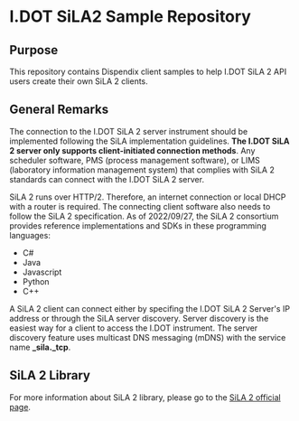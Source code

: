 # I.DOT SiLA2 Sample Repository

## Purpose

This repository contains Dispendix client samples to help I.DOT SiLA 2 API users create their own SiLA 2 clients.

## General Remarks

The connection to the I.DOT SiLA 2 server instrument should be implemented following the SiLA implementation guidelines. **The I.DOT SiLA 2 server only supports client-initiated connection methods**.
Any scheduler software, PMS (process management software), or LIMS (laboratory information management system) that complies with SiLA 2 standards can connect with the I.DOT SiLA 2 server.

SiLA 2 runs over HTTP/2. Therefore, an internet connection or local DHCP with a router is required. The connecting client software also needs to follow the SiLA 2 specification. As of 2022/09/27, the SiLA 2 consortium provides reference implementations and SDKs in these programming languages:

- C#
- Java
- Javascript
- Python
- C++

A SiLA 2 client can connect either by specifing the I.DOT SiLA 2 Server's IP address or through the SiLA server discovery. Server discovery is the easiest way for a client to access the I.DOT instrument. The server discovery feature uses multicast DNS messaging (mDNS) with the service name **\_sila.\_tcp**.

## SiLA 2 Library

For more information about SiLA 2 library, please go to the [SiLA 2 official page](https://gitlab.com/SiLA2).
